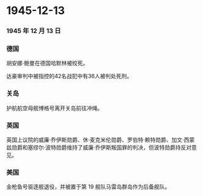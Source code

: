 # 1945-12-13

### 1945 年 12 月 13 日

### 德国

胡安娜·鲍曼在德国哈默林被绞死。

达豪审判中被指控的42名战犯中有36人被判处死刑。

### 关岛

护航航空母舰博格号离开关岛前往冲绳。

### 英国

英国上议院的威廉·乔伊斯勋爵、休·麦克米伦勋爵、罗伯特·赖特勋爵、加文·西蒙兹勋爵和塞缪尔·波特勋爵维持了威廉·乔伊斯叛国罪的判决，但波特勋爵持反对意见。

### 美国

金枪鱼号驱逐舰退役，并被置于第 19 舰队马雷岛群岛作为后备舰队。